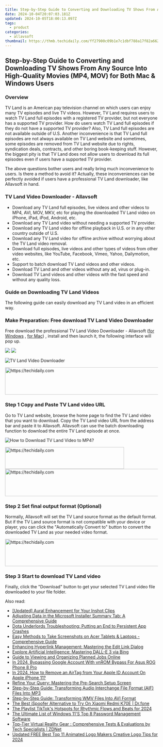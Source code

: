 ```yaml
---
title: Step-by-Step Guide to Converting and Downloading TV Shows From Any Source Into High-Quality Movies (MP4, MOV) for Both Mac & Windows Users
date: 2024-10-04T20:07:03.181Z
updated: 2024-10-05T18:00:13.097Z
tags:
  - product
categories:
  - allavsoft
thumbnail: https://thmb.techidaily.com/ff27900c09b1e7c1dbf788a17f82a6622f15751a0bcc9355401391b0248f242f.jpg
---
```


## Step-by-Step Guide to Converting and Downloading TV Shows From Any Source Into High-Quality Movies (MP4, MOV) for Both Mac & Windows Users

### Overview

TV Land is an American pay television channel on which users can enjoy many TV episodes and live TV videos. However, TV Land requires users to watch TV Land full episodes with a registered TV provider, but not everyone has a supported TV provider. How do users watch TV Land full episodes if they do not have a supported TV provider? Also, TV Land full episodes are not available outside of U.S. Another inconvenience is that TV Land full episodes are not always available on TV Land website and sometimes, some episodes are removed from TV Land website due to rights, syndication deals, contracts, and other boring book-keeping stuff. However, the biggest pity is that TV Land does not allow users to download its full episodes even if users have a supported TV provider.

The above questions bother users and really bring much inconvenience to users. Is there a method to avoid it? Actually, these inconveniences can be perfectly avoided if users have a professional TV Land downloader, like Allavsoft in hand.

### TV Land Video Downloader - Allavsoft

* Download any TV Land full episodes, live videos and other videos to MP4, AVI, MOV, MKV, etc for playing the downloaded TV Land video on iPhone, iPad, iPod, Android, etc.
* Download any TV Land video without needing a supported TV provider.
* Download any TV Land video for offline playback in U.S. or in any other country outside of U.S.
* Download any TV Land video for offline archive without worrying about the TV Land video removal.
* Download full episodes, live videos and other types of videos from other video websites, like YouTube, Facebook, Vimeo, Yahoo, Dailymotion, etc.
* Support to batch download TV Land videos and other videos.
* Download TV Land and other videos without any ad, virus or plug-in.
* Download TV Land videos and other videos with the fast speed and without any quality loss.

### Guide on Downloading TV Land Videos

The following guide can easily download any TV Land video in an efficient way.

### Make Preparation: Free download TV Land Video Downloader

Free download the professional TV Land Video Downloader - Allavsoft ([for Windows](https://tools.techidaily.com/allavsoft/products/) , [for Mac](https://tools.techidaily.com/allavsoft/products/)) , install and then launch it, the following interface will pop up.

[![](https://www.allavsoft.com/how-to/../images/how-to/free-download-win.jpg)](https://tools.techidaily.com/allavsoft/products/) [![](https://www.allavsoft.com/how-to/../images/how-to/free-download-mac.jpg)](https://tools.techidaily.com/allavsoft/products/)

![TV Land Video Downloader](https://www.allavsoft.com/how-to/../images/allavsoft/screen-shot-600.jpg)

<!-- affiliate ads begin -->
<a href="https://jalbum-affiliate-program.sjv.io/c/5597632/1584040/17916" target="_top" id="1584040">
  <img src="//a.impactradius-go.com/display-ad/17916-1584040" border="0" alt="https://techidaily.com" width="728" height="90"/>
</a>
<img height="0" width="0" src="https://jalbum-affiliate-program.sjv.io/i/5597632/1584040/17916" style="position:absolute;visibility:hidden;" border="0" />
<!-- affiliate ads end -->

### Step 1 Copy and Paste TV Land video URL

Go to TV Land website, browse the home page to find the TV Land video that you want to download. Copy the TV Land video URL from the address bar and paste it to Allavsoft. Allavsoft can use the batch downloading function to download the entire TV Land episode at once.

![How to Download TV Land Video to MP4?](https://www.allavsoft.com/how-to/../images/how-to/download-rtmp-video/download-rtmp-video.jpg)

<!-- affiliate ads begin -->
<a href="https://aligracehair.sjv.io/c/5597632/2135403/19272" target="_top" id="2135403">
  <img src="//a.impactradius-go.com/display-ad/19272-2135403" border="0" alt="https://techidaily.com" width="392" height="72"/>
</a>
<img height="0" width="0" src="https://aligracehair.sjv.io/i/5597632/2135403/19272" style="position:absolute;visibility:hidden;" border="0" />
<!-- affiliate ads end -->

<!-- affiliate ads begin -->
<a href="https://aligracehair.sjv.io/c/5597632/1997722/19272" target="_top" id="1997722">
  <img src="//a.impactradius-go.com/display-ad/19272-1997722" border="0" alt="https://techidaily.com" width="728" height="90"/>
</a>
<img height="0" width="0" src="https://aligracehair.sjv.io/i/5597632/1997722/19272" style="position:absolute;visibility:hidden;" border="0" />
<!-- affiliate ads end -->

### Step 2 Set final output format (Optional)

Normally, Allavsoft will set the TV Land source format as the default format. But if the TV Land source format is not compatible with your device or player, you can click the "Automatically Convert to" button to convert the downloaded TV Land as your needed video format.

<!-- affiliate ads begin -->
<a href="https://appsumo.8odi.net/c/5597632/2123735/7443" target="_top" id="2123735">
  <img src="//a.impactradius-go.com/display-ad/7443-2123735" border="0" alt="https://techidaily.com" width="600" height="90"/>
</a>
<img height="0" width="0" src="https://appsumo.8odi.net/i/5597632/2123735/7443" style="position:absolute;visibility:hidden;" border="0" />
<!-- affiliate ads end -->

### Step 3 Start to download TV Land video

Finally, click the "Download" button to get your selected TV Land video file downloaded to your file folder.

<ins class="adsbygoogle"
     style="display:block"
     data-ad-format="autorelaxed"
     data-ad-client="ca-pub-7571918770474297"
     data-ad-slot="1223367746"></ins>

<ins class="adsbygoogle"
     style="display:block"
     data-ad-client="ca-pub-7571918770474297"
     data-ad-slot="8358498916"
     data-ad-format="auto"
     data-full-width-responsive="true"></ins>

<span class="atpl-alsoreadstyle">Also read:</span>
<div><ul>
<li><a href="https://extra-information.techidaily.com/updated-aural-enhancement-for-your-inshot-clips/"><u>[Updated] Aural Enhancement for Your Inshot Clips</u></a></li>
<li><a href="https://fox-metric.techidaily.com/adjusting-data-in-the-microsoft-installer-summary-tab-a-comprehensive-guide/"><u>Adjusting Data in the Microsoft Installer Summary Tab: A Comprehensive Guide</u></a></li>
<li><a href="https://win-able.techidaily.com/dota-underlords-troubleshooting-putting-an-end-to-persistent-app-crashes/"><u>Dota Underlords Troubleshooting: Putting an End to Persistent App Crashes</u></a></li>
<li><a href="https://fox-metric.techidaily.com/easy-methods-to-take-screenshots-on-acer-tablets-and-laptops-comprehensive-guide/"><u>Easy Methods to Take Screenshots on Acer Tablets & Laptops - Comprehensive Guide</u></a></li>
<li><a href="https://fox-metric.techidaily.com/enhancing-hyperlink-management-mastering-the-edit-link-dialog/"><u>Enhancing Hyperlink Management: Mastering the Edit Link Dialog</u></a></li>
<li><a href="https://tech-hub.techidaily.com/explore-artificial-intelligence-mastering-dall-e-3-via-bing/"><u>Explore Artificial Intelligence: Mastering DALL-E 3 via Bing</u></a></li>
<li><a href="https://fox-metric.techidaily.com/guide-to-viewing-and-organizing-planned-jobs-online/"><u>Guide to Viewing and Organizing Planned Jobs Online</u></a></li>
<li><a href="https://android-unlock.techidaily.com/in-2024-bypassing-google-account-with-vnrom-bypass-for-asus-rog-phone-8-pro-by-drfone-android/"><u>In 2024, Bypassing Google Account With vnROM Bypass For Asus ROG Phone 8 Pro</u></a></li>
<li><a href="https://apple-account.techidaily.com/in-2024-how-to-remove-an-airtag-from-your-apple-id-account-on-apple-iphone-11-by-drfone-ios/"><u>In 2024, How to Remove an AirTag from Your Apple ID Account On Apple iPhone 11?</u></a></li>
<li><a href="https://fox-metric.techidaily.com/refine-your-query-mastering-the-pre-search-setup-screen/"><u>Refine Your Query: Mastering the Pre-Search Setup Screen</u></a></li>
<li><a href="https://fox-metric.techidaily.com/step-by-step-guide-transforming-audio-interchange-file-format-aif-files-into-mp3/"><u>Step-by-Step Guide: Transforming Audio Interchange File Format (AIF) Files Into MP3</u></a></li>
<li><a href="https://fox-metric.techidaily.com/step-by-step-guide-transforming-wmv-files-into-avi-format/"><u>Step-by-Step Guide: Transforming WMV Files Into AVI Format</u></a></li>
<li><a href="https://android-pokemon-go.techidaily.com/the-best-ispoofer-alternative-to-try-on-xiaomi-redmi-k70e-drfone-by-drfone-virtual-android/"><u>The Best iSpoofer Alternative to Try On Xiaomi Redmi K70E | Dr.fone</u></a></li>
<li><a href="https://tiktok-videos.techidaily.com/the-playlist-tiktoks-hotspots-for-rhythmic-flows-and-beats-for-2024/"><u>The Playlist TikTok's Hotspots for Rhythmic Flows and Beats for 2024</u></a></li>
<li><a href="https://fox-metric.techidaily.com/the-ultimate-list-of-windows-11s-top-8-password-management-software/"><u>The Ultimate List of Windows 11'S Top 8 Password Management Software</u></a></li>
<li><a href="https://technical-tips.techidaily.com/top-tier-virtual-reality-gear-comprehensive-tests-and-evaluations-by-tech-specialists-zdnet/"><u>Top-Tier Virtual Reality Gear : Comprehensive Tests & Evaluations by Tech Specialists | ZDNet</u></a></li>
<li><a href="https://ai-driven-video-production.techidaily.com/updated-free-best-top-11-animated-logo-makers-creative-logo-tips-for-2024/"><u>Updated FREE Best Top 11 Animated Logo Makers Creative Logo Tips for 2024</u></a></li>
</ul></div>

